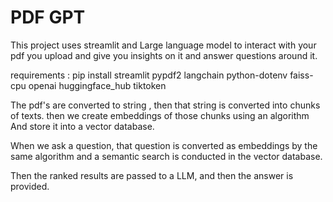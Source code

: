 # PDF GPT

This project uses streamlit and Large language model to interact with your pdf you upload and give you insights on it and answer questions around it.

requirements : pip install streamlit pypdf2 langchain python-dotenv faiss-cpu openai huggingface_hub tiktoken

The pdf's are converted to string , then that string is converted into chunks of texts.
then we create embeddings of those chunks using an algorithm
And store it into a vector database.

When we ask a question, that question is converted as embeddings by the same algorithm and a semantic search is conducted in the vector database.

Then the ranked results are passed to a LLM, and then the answer is provided.